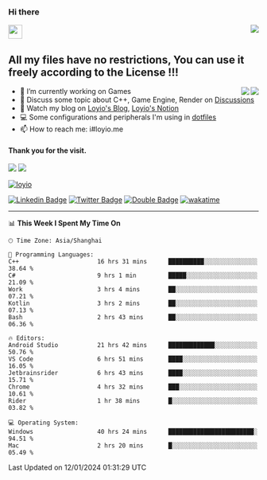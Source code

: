 <h3 align="left">Hi there</h3>
<img src='https://em-content.zobj.net/source/animated-noto-color-emoji/356/waving-hand_light-skin-tone_1f44b-1f3fb_1f3fb.gif' width='28' />
<a align="right" href="https://github.com/loyio/loyio/blob/master/STAR/README.md"><img align="right" src="https://img.shields.io/badge/LOYIO-STAR-green" /></a>

## All my files have no restrictions, You can use it freely according to the License !!!

<a href="https://github.com/loyio#gh-light-mode-only">
     <img align="right"  src="https://loy-readme.vercel.app/api/top-langs/?username=loyio&langs_count=6&hide=css,html,jupyter%20notebook" />
</a>

<a href="https://github.com/loyio#gh-dark-mode-only">
  <img align="right"  src="https://loy-readme.vercel.app/api/top-langs/?username=loyio&langs_count=6&theme=slateorange&hide=css,html,jupyter%20notebook" />
</a>



- 🔭 I’m currently working on Games
- 💬 Discuss some topic about C++, Game Engine, Render on [Discussions](https://github.com/loyio/loyio/discussions)
- 📔 Watch my blog on [Loyio's Blog](https://loyio.me), [Loyio's Notion](https://loyio.notion.site/loyio/Loyio-s-Dashboard-2f56bd29222a445ea9d9e8802a1ac83b)
- 💻 Some configurations and peripherals I'm using in [dotfiles](https://github.com/loyio/dotfiles)
- 📫 How to reach me: i#loyio.me


#### Thank you for the visit.
<img src="http://profile-counter.glitch.me/loyio/count.svg" />

<img src="https://loy-readme.vercel.app/api?username=loyio&show_icons=true&hide=stars&include_all_commits=true&hide_title=true&theme=slateorange" />

     

[![loyio](https://github-profile-trophy.vercel.app/?username=loyio&theme=onedark&column=4)](https://github.com/loyio)

[![Linkedin Badge](https://img.shields.io/badge/-@loyio-0077b5?style=flat-square&logo=Linkedin&logoColor=white&labelColor=0077b5&link=https://www.linkedin.com/in/loyio-hex-363172158/)](https://www.linkedin.com/in/loyio-hex-363172158/)
[![Twitter Badge](https://img.shields.io/badge/-@loyiome-000000?style=flat-square&labelColor=000000&logo=x&logoColor=white&link=https://twitter.com/loyiome)](https://twitter.com/loyiome)
[![Double Badge](https://img.shields.io/badge/@loyio-007722?style=flat&logo=Douban&logoColor=white)](https://www.douban.com/people/susmote)
[![wakatime](https://wakatime.com/badge/user/c0ddc104-5a20-41d1-ab9a-c4d9ea20a4d9.svg)](https://wakatime.com/@c0ddc104-5a20-41d1-ab9a-c4d9ea20a4d9)

-------
<!--START_SECTION:waka-->
📊 **This Week I Spent My Time On** 

```text
🕑︎ Time Zone: Asia/Shanghai

💬 Programming Languages: 
C++                      16 hrs 31 mins      ██████████░░░░░░░░░░░░░░░   38.64 % 
C#                       9 hrs 1 min         █████░░░░░░░░░░░░░░░░░░░░   21.09 % 
Work                     3 hrs 4 mins        ██░░░░░░░░░░░░░░░░░░░░░░░   07.21 % 
Kotlin                   3 hrs 2 mins        ██░░░░░░░░░░░░░░░░░░░░░░░   07.13 % 
Bash                     2 hrs 43 mins       ██░░░░░░░░░░░░░░░░░░░░░░░   06.36 % 

🔥 Editors: 
Android Studio           21 hrs 42 mins      █████████████░░░░░░░░░░░░   50.76 % 
VS Code                  6 hrs 51 mins       ████░░░░░░░░░░░░░░░░░░░░░   16.05 % 
Jetbrainsrider           6 hrs 43 mins       ████░░░░░░░░░░░░░░░░░░░░░   15.71 % 
Chrome                   4 hrs 32 mins       ███░░░░░░░░░░░░░░░░░░░░░░   10.61 % 
Rider                    1 hr 38 mins        █░░░░░░░░░░░░░░░░░░░░░░░░   03.82 % 

💻 Operating System: 
Windows                  40 hrs 24 mins      ████████████████████████░   94.51 % 
Mac                      2 hrs 20 mins       █░░░░░░░░░░░░░░░░░░░░░░░░   05.49 % 
```


 Last Updated on 12/01/2024 01:31:29 UTC
<!--END_SECTION:waka-->
